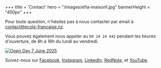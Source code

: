 +++
title = 'Contact'
hero = "/images/efia-maison1.jpg"
bannerHeight = "450px"
+++

Pour toute question, n'hésitez pas à nous contacter par email à [contact@ecole-francaise.nz](mailto://contact@ecole-francaise.nz).

Vous pouvez également nous appeler au `09 24 24 442` pendant les heures d'ouverture, de 8h à 16h du lundi au vendredi.

[![Open Day 7 June 2025](/images/open-day-2025-06-07-small.jpg "Open Day 7 June 2025")](https://www.eventbrite.co.nz/e/open-day-efia-tickets-1324727197709?aff=oddtdtcreator)

Suivez-nous sur [Facebook](https://www.facebook.com/profile.php?id=61573552256605), [Instagram](https://www.instagram.com/ecolefrancaiseauckland/), [LinkedIn](https://www.linkedin.com/company/%C3%A9cole-fran%C3%A7aise-internationale-auckland/posts/?feedView=all), [RedNote](https://www.xiaohongshu.com/user/profile/675f409c000000001801caf1), et [YouTube](https://www.youtube.com/playlist?list=PLe6nvxISfBOmAkX1Pmd_LnbkJWE3yhDQZ).